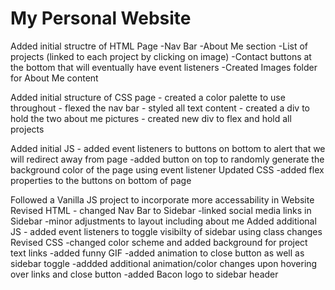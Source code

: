# My Personal Website

Added initial structre of HTML Page 
    -Nav Bar
    -About Me section
    -List of projects (linked to each project by clicking on image)
    -Contact buttons at the bottom that will eventually have event listeners
    -Created Images folder for About Me content

<!-- Push 2 -->
Added initial structure of CSS page
    - created a color palette to use throughout
    - flexed the nav bar 
    - styled all text content
    - created a div to hold the two about me pictures
    - created new div to flex and hold all projects

<!-- Push 3 -->
Added initial JS
    - added event listeners to buttons on bottom to alert that we will redirect away from page
    -added button on top to randomly generate the background color of the page using event listener
Updated CSS
    -added flex properties to the buttons on bottom of page

<!-- Push 4 -->
Followed a Vanilla JS project to incorporate more accessability in Website
Revised HTML
    - changed Nav Bar to Sidebar
    -linked social media links in Sidebar
    -minor adjustments to layout including about me
Added additional JS
    - added event listeners to toggle visibilty of sidebar using class changes
Revised CSS 
    -changed color scheme and added background for project text links
    -added funny GIF
    -added animation to close button as well as sidebar toggle
    -addded additional animation/color changes upon hovering over links and close button
    -added Bacon logo to sidebar header